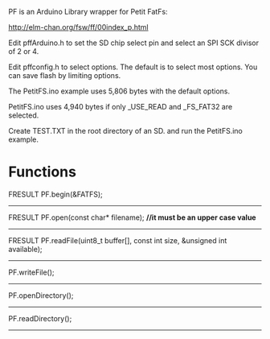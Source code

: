PF is an Arduino Library wrapper for Petit FatFs:

http://elm-chan.org/fsw/ff/00index_p.html


Edit pffArduino.h to set the SD chip select pin and select
an SPI SCK divisor of 2 or 4.

Edit pffconfig.h to select options.  The default is to select
most options.  You can save flash by limiting options.

The PetitFS.ino example uses 5,806 bytes with the default options.

PetitFS.ino uses 4,940 bytes if only _USE_READ and _FS_FAT32 are
selected.

Create TEST.TXT in the root directory of an SD. and run the
PetitFS.ino example.

<h1>Functions</h1>

FRESULT PF.begin(&FATFS);
________________________________________________
FRESULT PF.open(const char* filename); <b>//it must be an upper case value</b>
________________________________________________
FRESULT PF.readFile(uint8_t buffer[], const int size, &unsigned int available);
_________________________________________________
PF.writeFile();
_________________________________________________
PF.openDirectory();
_________________________________________________
PF.readDirectory();
_________________________________________________


